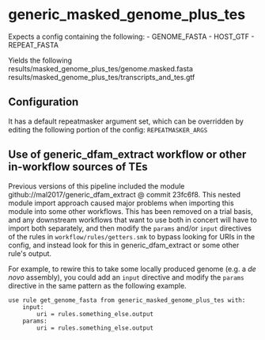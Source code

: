 # generic_masked_genome_plus_tes

Expects a config containing the following:
    - GENOME_FASTA
    - HOST_GTF
    - REPEAT_FASTA

Yields the following
    results/masked_genome_plus_tes/genome.masked.fasta
    results/masked_genome_plus_tes/transcripts_and_tes.gtf

## Configuration

It has a default repeatmasker argument set, which can be overridden by editing the following portion of the config: `REPEATMASKER_ARGS`

## Use of generic_dfam_extract workflow or other in-workflow sources of TEs

Previous versions of this pipeline included the module github://mal2017/generic_dfam_extract @ commit 23fc6f8. This nested module import approach caused major problems when importing this module into some other workflows. This has been removed on a trial basis, and any downstream workflows that want to use both in concert will have to import both separately, and then modify the `params` and/or `input` directives of the rules in `workflow/rules/getters.smk` to bypass looking for URIs in the config, and instead look for this in generic_dfam_extract or some other rule's output.

For example, to rewire this to take some locally produced genome (e.g. a _de novo_ assembly), you could add an `input` directive and modify the `params` directive in the same pattern as the following example.

```
use rule get_genome_fasta from generic_masked_genome_plus_tes with:
    input:
        uri = rules.something_else.output
    params:
        uri = rules.something_else.output
```